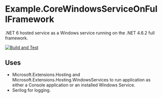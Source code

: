 # Example.CoreWindowsServiceOnFullFramework
.NET 6 hosted service as a Windows service running on the .NET 4.6.2 full framework.

[![Build and Test](https://github.com/Havagan/Example.CoreWindowsServiceOnFullFramework/actions/workflows/build.yml/badge.svg?branch=main)](https://github.com/Havagan/Example.CoreWindowsServiceOnFullFramework/actions/workflows/build.yml)

## Uses
- Microsoft.Extensions.Hosting and Microsoft.Extensions.Hosting.WindowsServices to run application as either a Console application or an installed Windows Service.
- Serilog for logging.
